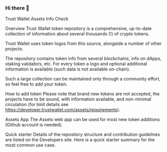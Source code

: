 ### Hi there 👋

<!--
**FaunaOfficial/FaunaOfficial** is a ✨ _special_ ✨ repository because its `README.md` (this file) appears on your GitHub profile.

Here are some ideas to get you started:

- 🔭 I’m currently working on new crypto project by using specific technologies!



- 📫 How to reach me: just send me email coinfauna@gmail.com

- ⚡ Fun fact: ...
-->

Trust Wallet Assets Info
Check

Overview
Trust Wallet token repository is a comprehensive, up-to-date collection of information about several thousands (!) of crypto tokens.

Trust Wallet uses token logos from this source, alongside a number of other projects.

The repository contains token info from several blockchains, info on dApps, staking validators, etc. For every token a logo and optional additional information is available (such data is not available on-chain).

Such a large collection can be maintained only through a community effort, so feel free to add your token.



How to add token
Please note that brand new tokens are not accepted, the projects have to be sound, with information available, and non-minimal circulation (for limit details see https://developer.trustwallet.com/assets/requirements).

Assets App
The Assets web app can be used for most new token additions (Github account is needed).

Quick starter
Details of the repository structure and contribution guidelines are listed on the Developers site. Here is a quick starter summary for the most common use case.
